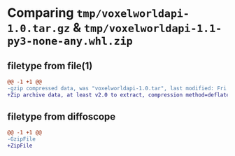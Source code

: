 # Comparing `tmp/voxelworldapi-1.0.tar.gz` & `tmp/voxelworldapi-1.1-py3-none-any.whl.zip`

## filetype from file(1)

```diff
@@ -1 +1 @@
-gzip compressed data, was "voxelworldapi-1.0.tar", last modified: Fri May 31 08:11:54 2024, max compression
+Zip archive data, at least v2.0 to extract, compression method=deflate
```

## filetype from diffoscope

```diff
@@ -1 +1 @@
-GzipFile
+ZipFile
```

